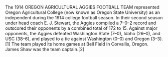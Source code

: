 The 1914 OREGON AGRICULTURAL AGGIES FOOTBALL TEAM represented Oregon Agricultural College (now known as Oregon State University) as an independent during the 1914 college football season. In their second season under head coach E. J. Stewart, the Aggies compiled a 7–0–2 record and outscored their opponents by a combined total of 172 to 15. Against major opponents, the Aggies defeated Washington State (7–0), Idaho (26–0), and USC (38–6), and played to a tie against Washington (0–0) and Oregon (3–3).[1] The team played its home games at Bell Field in Corvallis, Oregon. James Shaw was the team captain.[2]
